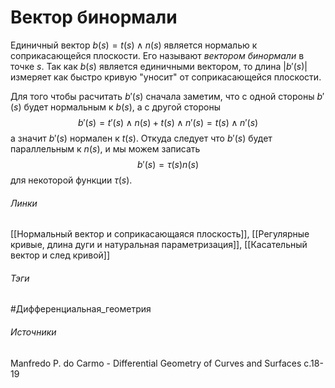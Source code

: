 # Вектор бинормали
Единичный вектор $b(s)=t(s)\wedge n(s)$ является нормалью к соприкасающейся плоскости. Его называют *вектором бинормали* в точке $s$. Так как $b(s)$ является единичными вектором, то длина $|b'(s)|$ измеряет как быстро кривую "уносит" от соприкасающейся плоскости.

Для того чтобы расчитать $b'(s)$ сначала заметим, что с одной стороны $b'(s)$ будет нормальным к $b(s)$, а с другой стороны 
$$
b'(s)=t'(s)\wedge n(s)+t(s)\wedge n'(s)=t(s)\wedge n'(s)
$$
а значит $b'(s)$ нормален к $t(s)$. Откуда следует что $b'(s)$ будет параллельным к $n(s)$, и мы можем записать
$$
b'(s)=\tau(s)n(s)
$$
для некоторой функции $\tau(s)$.
###### Линки
 [[Нормальный вектор и соприкасающаяся плоскость]],
 [[Регулярные кривые, длина дуги и натуральная параметризация]],
 [[Касательный вектор и след кривой]]
###### Тэги
 #Дифференциальная_геометрия 
###### Источники
 Manfredo P. do Carmo - Differential Geometry of Curves and Surfaces с.18-19